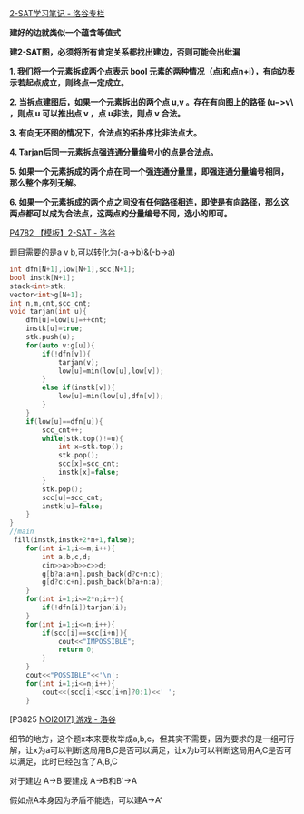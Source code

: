 [2-SAT学习笔记 - 洛谷专栏](https://www.luogu.com.cn/article/5tnmwo5l)

**建好的边就类似一个蕴含等值式**

**建2-SAT图，必须将所有肯定关系都找出建边，否则可能会出纰漏**

**1. 我们将一个元素拆成两个点表示 bool 元素的两种情况（点i和点n+i），有向边表示若起点成立，则终点一定成立。**

**2. 当拆点建图后，如果一个元素拆出的两个点 u,v 。存在有向图上的路径 (u−>v\ ，则点 u 可以推出点 v ，点 u非法，则点 v 合法。**

**3. 有向无环图的情况下，合法点的拓扑序比非法点大。**

**4. Tarjan后同一元素拆点强连通分量编号小的点是合法点。**

**5. 如果一个元素拆成的两个点在同一个强连通分量里，即强连通分量编号相同，那么整个序列无解。**

**6. 如果一个元素拆成的两个点之间没有任何路径相连，即使是有向路径，那么这两点都可以成为合法点，这两点的分量编号不同，选小的即可。**



[P4782 【模板】2-SAT - 洛谷](https://www.luogu.com.cn/problem/P4782)

题目需要的是a v b,可以转化为(-a->b)&(-b->a)

```c++
int dfn[N+1],low[N+1],scc[N+1];
bool instk[N+1];
stack<int>stk;
vector<int>g[N+1];
int n,m,cnt,scc_cnt;
void tarjan(int u){
	dfn[u]=low[u]=++cnt;
	instk[u]=true;
	stk.push(u);
	for(auto v:g[u]){
		if(!dfn[v]){
			tarjan(v);
			low[u]=min(low[u],low[v]);
		}
		else if(instk[v]){
			low[u]=min(low[u],dfn[v]);
		}
	}
	if(low[u]==dfn[u]){
		scc_cnt++;
		while(stk.top()!=u){
			int x=stk.top();
			stk.pop();
			scc[x]=scc_cnt;
			instk[x]=false;
		}
		stk.pop();
		scc[u]=scc_cnt;
		instk[u]=false;
	}
}
//main
 fill(instk,instk+2*n+1,false);
    for(int i=1;i<=m;i++){
    	int a,b,c,d;
    	cin>>a>>b>>c>>d;
    	g[b?a:a+n].push_back(d?c+n:c);
    	g[d?c:c+n].push_back(b?a+n:a);
    }
    for(int i=1;i<=2*n;i++){
    	if(!dfn[i])tarjan(i);
    }
    for(int i=1;i<=n;i++){
    	if(scc[i]==scc[i+n]){
    		cout<<"IMPOSSIBLE";
    		return 0;
    	}
    }
    cout<<"POSSIBLE"<<'\n';
    for(int i=1;i<=n;i++){
    	cout<<(scc[i]<scc[i+n]?0:1)<<' ';
    }
```



[P3825 [NOI2017\] 游戏 - 洛谷](https://www.luogu.com.cn/problem/P3825)

细节的地方，这个题x本来要枚举成a,b,c，但其实不需要，因为要求的是一组可行解，让x为a可以判断这局用B,C是否可以满足，让x为b可以判断这局用A,C是否可以满足，此时已经包含了A,B,C

对于建边 A->B 要建成 A->B和B'->A

假如点A本身因为矛盾不能选，可以建A->A‘

